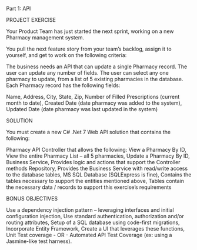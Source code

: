 Part 1: API
 
PROJECT EXERCISE

Your Product Team has just started the next sprint, working on a new Pharmacy management system.

You pull the next feature story from your team’s backlog, assign it to yourself, and get to work on the following criteria:

The business needs an API that can update a single Pharmacy record.
The user can update any number of fields.
The user can select any one pharmacy to update, from a list of 5 existing pharmacies in the database.
 Each Pharmacy record has the following fields:

Name,
Address,
City,
State,
Zip,
Number of Filled Prescriptions (current month to date),
Created Date (date pharmacy was added to the system),
Updated Date (date pharmacy was last updated in the system)
 

SOLUTION

You must create a new C# .Net 7 Web API solution that contains the following:

Pharmacy API Controller that allows the following:
View a Pharmacy By ID,
View the entire Pharmacy List – all 5 pharmacies,
Update a Pharmacy By ID,
Business Service,
Provides logic and actions that support the Controller methods
Repository,
Provides the Business Service with read/write access to the database tables,
MS SQL Database (SQLExpress is fine),
Contains the tables necessary to support the entities mentioned above,
Tables contain the necessary data / records to support this exercise’s requirements
 

BONUS OBJECTIVES

Use a dependency injection pattern – leveraging interfaces and initial configuration injection,
Use standard authentication, authorization and/or routing attributes,
Setup of a SQL database using code-first migrations,
Incorporate Entity Framework,
Create a UI that leverages these functions,
Unit Test coverage - OR - Automated API Test Coverage (ex: using a Jasmine-like test harness).
